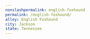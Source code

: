```yaml
---
﻿nonslashpermalink: english-foxhound
permalink: /english-foxhound/
alley: English Foxhound
city: Jackson
state: Tennessee
---
```

